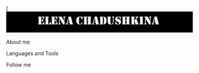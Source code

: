 [![Header](https://github.com/ElenaChadushkina/ElenaChadushkina/blob/main/assets/Elena.png)

About me

Languages and Tools

Follow me


